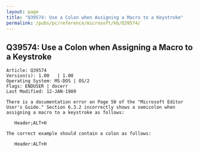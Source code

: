 ```yaml
---
layout: page
title: "Q39574: Use a Colon when Assigning a Macro to a Keystroke"
permalink: /pubs/pc/reference/microsoft/kb/Q39574/
---
```


## Q39574: Use a Colon when Assigning a Macro to a Keystroke

	Article: Q39574
	Version(s): 1.00   | 1.00
	Operating System: MS-DOS | OS/2
	Flags: ENDUSER | docerr
	Last Modified: 12-JAN-1989
	
	There is a documentation error on Page 50 of the "Microsoft Editor
	User's Guide." Section 6.3.2 incorrectly shows a semicolon when
	assigning a macro to a keystroke as follows:
	
	   Header;ALT+H
	
	The correct example should contain a colon as follows:
	
	   Header:ALT+H
